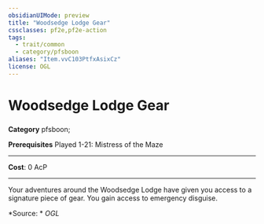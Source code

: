 ```yaml
---
obsidianUIMode: preview
title: "Woodsedge Lodge Gear"
cssclasses: pf2e,pf2e-action
tags:
  - trait/common
  - category/pfsboon
aliases: "Item.vvC103PtfxAsixCz"
license: OGL
---
```

# Woodsedge Lodge Gear

### 

**Category** pfsboon; 



**Prerequisites** Played 1-21: Mistress of the Maze
* * *
**Cost**: 0 AcP

* * *

Your adventures around the Woodsedge Lodge have given you access to a signature piece of gear. You gain access to emergency disguise.

*Source: *
*OGL*